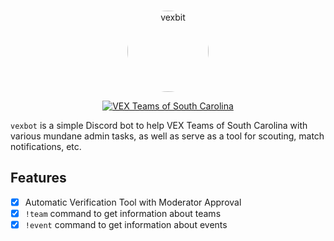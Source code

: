 <div align="center">
  <br />
  <p>
    <a href="https://discord.gg/W9EcfQW"><img src="https://cdn.discordapp.com/icons/310820885240217600/5c40b50a159efa10dfff51f99e14a2e0.png" width="130" alt="vexbit" style="border-radius: 100%"/></a>
  </p>
  <p>
    <a href="https://discord.gg/W9EcfQW"><img src="https://discordapp.com/api/guilds/310820885240217600/embed.png" alt="VEX Teams of South Carolina" /></a>
  </p>
</div>

`vexbot` is a simple Discord bot to help VEX Teams of South Carolina with various mundane admin tasks, as well as serve as a tool for scouting, match notifications, etc.

## Features

- [x] Automatic Verification Tool with Moderator Approval
- [x] `!team` command to get information about teams
- [x] `!event` command to get information about events
